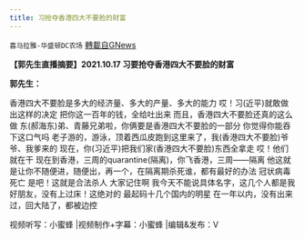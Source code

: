 ```yaml
---
title: 习抢夺香港四大不要脸的财富
---
```

`喜马拉雅-华盛顿DC农场` [轉載自GNews](https://gnews.org/zh-hans/1602867/)

**【郭先生直播摘要】2021.10.17 习要抢夺香港四大不要脸的财富**

**郭先生：**

香港四大不要脸是多大的经济量、多大的产量、多大的能力
哎！习(近平)就敢做出这样的决定
把你这一百年的钱，全给吐出来
而且，香港四大不要脸还真的这么做
东(郝海东)弟、青藤兄弟啦，你俩要是香港四大不要脸的一部分
你觉得你能吞下这口气吗
老子游的，游泳，顶着西瓜皮跑到这里来了，我(香港四大不要脸)爷爷、我爹来的
现在，你(习近平)把我们家(香港四大不要脸)东西全拿走
哎！他们就在干
现在到香港，三周的quarantine(隔离)，你飞香港，三周——隔离
他这就是让你不随便进，随便出，再一个，在隔离期杀死谁，都有最好的办法
冠状病毒死亡
是吧！这就是合法杀人
大家记住啊
我今天不能说具体名字，这几个人都是我好朋友，没有上过床！这绝对的
最起码十几个国内的明星
在一年以内，没有出来过，回大陆了，都被边控

视频听写：小蜜蜂 |视频制作+字幕：小蜜蜂 |编辑&发布：V
